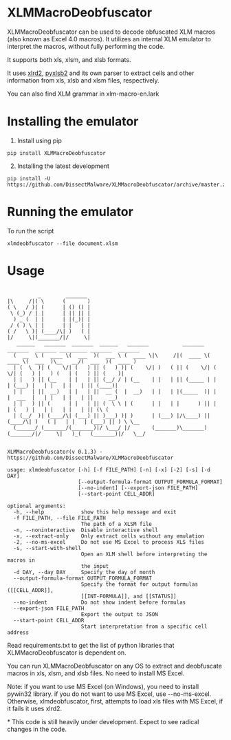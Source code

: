 # XLMMacroDeobfuscator
XLMMacroDeobfuscator can be used to decode obfuscated XLM macros (also known as Excel 4.0 macros). It utilizes an internal XLM emulator to interpret the macros, without fully performing the code.

It supports both xls, xlsm, and xlsb formats. 

It uses [xlrd2](https://github.com/DissectMalware/xlrd2), [pyxlsb2](https://github.com/DissectMalware/pyxlsb2) and its own parser to extract cells and other information from xls, xlsb and xlsm files, respectively.

You can also find XLM grammar in xlm-macro-en.lark

# Installing the emulator

1. Install using pip

```
pip install XLMMacroDeobfuscator
```

2. Installing the latest development

```
pip install -U https://github.com/DissectMalware/XLMMacroDeobfuscator/archive/master.zip
```

# Running the emulator
To run the script 

```
xlmdeobfuscator --file document.xlsm
```

# Usage

```

          _        _______
|\     /|( \      (       )
( \   / )| (      | () () |
 \ (_) / | |      | || || |
  ) _ (  | |      | |(_)| |
 / ( ) \ | |      | |   | |
( /   \ )| (____/\| )   ( |
|/     \|(_______/|/     \|
   ______   _______  _______  ______   _______           _______  _______  _______ _________ _______  _______
  (  __  \ (  ____ \(  ___  )(  ___ \ (  ____ \|\     /|(  ____ \(  ____ \(  ___  )\__   __/(  ___  )(  ____ )
  | (  \  )| (    \/| (   ) || (   ) )| (    \/| )   ( || (    \/| (    \/| (   ) |   ) (   | (   ) || (    )|
  | |   ) || (__    | |   | || (__/ / | (__    | |   | || (_____ | |      | (___) |   | |   | |   | || (____)|
  | |   | ||  __)   | |   | ||  __ (  |  __)   | |   | |(_____  )| |      |  ___  |   | |   | |   | ||     __)
  | |   ) || (      | |   | || (  \ \ | (      | |   | |      ) || |      | (   ) |   | |   | |   | || (\ (
  | (__/  )| (____/\| (___) || )___) )| )      | (___) |/\____) || (____/\| )   ( |   | |   | (___) || ) \ \__
  (______/ (_______/(_______)|/ \___/ |/       (_______)\_______)(_______/|/     \|   )_(   (_______)|/   \__/

    
XLMMacroDeobfuscator(v 0.1.3) - https://github.com/DissectMalware/XLMMacroDeobfuscator

usage: xlmdeobfuscator [-h] [-f FILE_PATH] [-n] [-x] [-2] [-s] [-d DAY]
                       [--output-formula-format OUTPUT_FORMULA_FORMAT]
                       [--no-indent] [--export-json FILE_PATH]
                       [--start-point CELL_ADDR]

optional arguments:
  -h, --help            show this help message and exit
  -f FILE_PATH, --file FILE_PATH
                        The path of a XLSM file
  -n, --noninteractive  Disable interactive shell
  -x, --extract-only    Only extract cells without any emulation
  -2, --no-ms-excel     Do not use MS Excel to process XLS files
  -s, --start-with-shell
                        Open an XLM shell before interpreting the macros in
                        the input
  -d DAY, --day DAY     Specify the day of month
  --output-formula-format OUTPUT_FORMULA_FORMAT
                        Specify the format for output formulas ([[CELL_ADDR]],
                        [[INT-FORMULA]], and [[STATUS]]
  --no-indent           Do not show indent before formulas
  --export-json FILE_PATH
                        Export the output to JSON
  --start-point CELL_ADDR
                        Start interpretation from a specific cell address

```

Read requirements.txt to get the list of python libraries that XLMMacroDeobfuscator is dependent on.

You can run XLMMacroDeobfuscator on any OS to extract and deobfuscate macros in xls, xlsm, and xlsb files. No need to install MS Excel.

Note: if you want to use MS Excel (on Windows), you need to install pywin32 library. if you do not want to use MS Excel, use --no-ms-excel.
Otherwise, xlmdeobfuscator, first, attempts to load xls files with MS Excel, if it fails it uses xlrd2.

\* This code is still heavily under development. Expect to see radical changes in the code.

